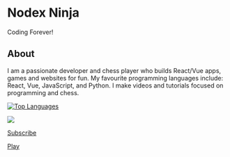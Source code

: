 # Nodex Ninja
Coding Forever!
## About
I am a passionate developer and chess player who builds React/Vue apps, games and websites for fun. My favourite programming languages include: React, Vue, JavaScript, and Python. I make videos and tutorials focused on programming and chess.

[![Top Languages](https://github-readme-stats.vercel.app/api/top-langs/?username=samuraininja360&title_color=0068ff&bg_color=0d1117&text_color=ffffff&layout=compact&hide_border=true)](https://nodexninja.gitihub.io)

<a href="https://nodexninja.github.io"><img src="https://github-readme-stats.vercel.app/api?username=nodexninja&bg_color=30,0064ff,0064ff&title_color=fff&text_color=fff&icon_color=fff&show_icons=true&include_all_commits=true&count_private=true&hide_border=true"></a>

[Subscribe](https://www.youtube.com/channel/UC4c4iyvuy3vjBL9ffZ2928A?sub_confirmation=1)

[Play](https://scratch.mit.edu/users/nodexninja)
